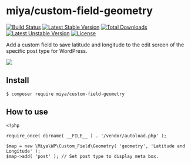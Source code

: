 # miya/custom-field-geometry

[![Build Status](https://travis-ci.org/miya0001/custom-field-geometry.svg?branch=master)](https://travis-ci.org/miya0001/custom-field-geometry)
[![Latest Stable Version](https://poser.pugx.org/miya/custom-field-geometry/v/stable)](https://packagist.org/packages/miya/custom-field-geometry)
[![Total Downloads](https://poser.pugx.org/miya/custom-field-geometry/downloads)](https://packagist.org/packages/miya/custom-field-geometry)
[![Latest Unstable Version](https://poser.pugx.org/miya/custom-field-geometry/v/unstable)](https://packagist.org/packages/miya/custom-field-geometry)
[![License](https://poser.pugx.org/miya/custom-field-geometry/license)](https://packagist.org/packages/miya/custom-field-geometry)

Add a custom field to save latitude and longitude to the edit screen of the specific post type for WordPress.

![](https://www.evernote.com/l/ABWonhEnAJpDvqEwTmDVfIHVcINjPLYqRPAB/image.png)

## Install

```
$ composer require miya/custom-field-geometry
```

## How to use

```
<?php

require_once( dirname( __FILE__ ) . '/vendor/autoload.php' );

$map = new \Miya\WP\Custom_Field\Geometry( 'geometry', 'Latitude and Longitude' );
$map->add( 'post' ); // Set post type to display meta box.
```

